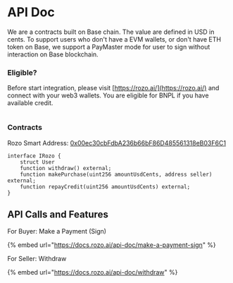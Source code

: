 # API Doc

We are a contracts built on Base chain. The value are defined in USD in cents. To support users who don't have a EVM wallets, or don't have ETH token on Base, we support a PayMaster mode for user to sign without interaction on Base blockchain.

### Eligible?

Before start integration, please visit [https://rozo.ai/](https://rozo.ai/) and connect with your web3 wallets. You are eligible for BNPL if you have available credit.

<figure><img src="../.gitbook/assets/Screenshot 2025-03-09 at 10.01.11 PM.png" alt=""><figcaption></figcaption></figure>



### Contracts

Rozo Smart Address:  [0x00ec30cbFdbA236b66bF86D485561318eB03F6C1](https://basescan.org/address/0x00ec30cbFdbA236b66bF86D485561318eB03F6C1)

```
interface IRozo {
    struct User 
    function withdraw() external;
    function makePurchase(uint256 amountUsdCents, address seller) external;
    function repayCredit(uint256 amountUsdCents) external;
} 
```



## API Calls and Features

For Buyer: Make a Payment (Sign)

{% embed url="https://docs.rozo.ai/api-doc/make-a-payment-sign" %}

For Seller: Withdraw&#x20;

{% embed url="https://docs.rozo.ai/api-doc/withdraw" %}



